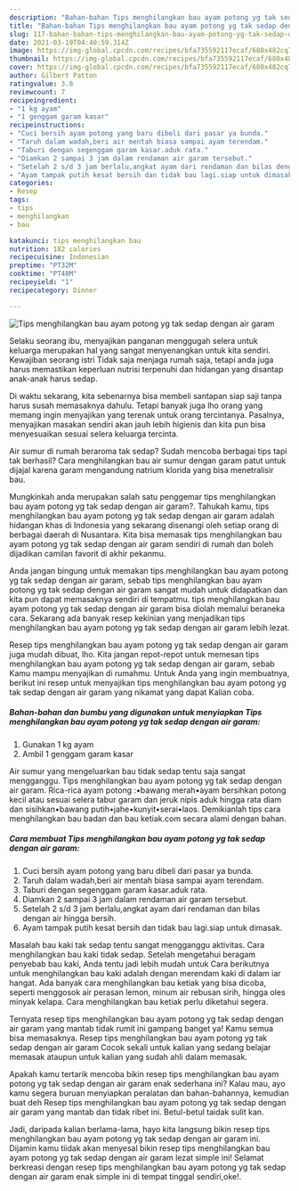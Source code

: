 ```yaml
---
description: "Bahan-bahan Tips menghilangkan bau ayam potong yg tak sedap dengan air garam yang lezat Untuk Jualan"
title: "Bahan-bahan Tips menghilangkan bau ayam potong yg tak sedap dengan air garam yang lezat Untuk Jualan"
slug: 117-bahan-bahan-tips-menghilangkan-bau-ayam-potong-yg-tak-sedap-dengan-air-garam-yang-lezat-untuk-jualan
date: 2021-03-19T04:40:59.314Z
image: https://img-global.cpcdn.com/recipes/bfa735592117ecaf/680x482cq70/tips-menghilangkan-bau-ayam-potong-yg-tak-sedap-dengan-air-garam-foto-resep-utama.jpg
thumbnail: https://img-global.cpcdn.com/recipes/bfa735592117ecaf/680x482cq70/tips-menghilangkan-bau-ayam-potong-yg-tak-sedap-dengan-air-garam-foto-resep-utama.jpg
cover: https://img-global.cpcdn.com/recipes/bfa735592117ecaf/680x482cq70/tips-menghilangkan-bau-ayam-potong-yg-tak-sedap-dengan-air-garam-foto-resep-utama.jpg
author: Gilbert Patton
ratingvalue: 3.8
reviewcount: 7
recipeingredient:
- "1 kg ayam"
- "1 genggam garam kasar"
recipeinstructions:
- "Cuci bersih ayam potong yang baru dibeli dari pasar ya bunda."
- "Taruh dalam wadah,beri air mentah biasa sampai ayam terendam."
- "Taburi dengan segenggam garam kasar.aduk rata."
- "Diamkan 2 sampai 3 jam dalam rendaman air garam tersebut."
- "Setelah 2 s/d 3 jam berlalu,angkat ayam dari rendaman dan bilas dengan air hingga bersih."
- "Ayam tampak putih kesat bersih dan tidak bau lagi.siap untuk dimasak."
categories:
- Resep
tags:
- tips
- menghilangkan
- bau

katakunci: tips menghilangkan bau 
nutrition: 182 calories
recipecuisine: Indonesian
preptime: "PT32M"
cooktime: "PT48M"
recipeyield: "1"
recipecategory: Dinner

---
```



![Tips menghilangkan bau ayam potong yg tak sedap dengan air garam](https://img-global.cpcdn.com/recipes/bfa735592117ecaf/680x482cq70/tips-menghilangkan-bau-ayam-potong-yg-tak-sedap-dengan-air-garam-foto-resep-utama.jpg)

Selaku seorang ibu, menyajikan panganan menggugah selera untuk keluarga merupakan hal yang sangat menyenangkan untuk kita sendiri. Kewajiban seorang istri Tidak saja menjaga rumah saja, tetapi anda juga harus memastikan keperluan nutrisi terpenuhi dan hidangan yang disantap anak-anak harus sedap.

Di waktu  sekarang, kita sebenarnya bisa membeli santapan siap saji tanpa harus susah memasaknya dahulu. Tetapi banyak juga lho orang yang memang ingin menyajikan yang terenak untuk orang tercintanya. Pasalnya, menyajikan masakan sendiri akan jauh lebih higienis dan kita pun bisa menyesuaikan sesuai selera keluarga tercinta. 

Air sumur di rumah beraroma tak sedap? Sudah mencoba berbagai tips tapi tak berhasil? Cara menghilangkan bau air sumur dengan garam patut untuk dijajal karena garam mengandung natrium klorida yang bisa menetralisir bau.

Mungkinkah anda merupakan salah satu penggemar tips menghilangkan bau ayam potong yg tak sedap dengan air garam?. Tahukah kamu, tips menghilangkan bau ayam potong yg tak sedap dengan air garam adalah hidangan khas di Indonesia yang sekarang disenangi oleh setiap orang di berbagai daerah di Nusantara. Kita bisa memasak tips menghilangkan bau ayam potong yg tak sedap dengan air garam sendiri di rumah dan boleh dijadikan camilan favorit di akhir pekanmu.

Anda jangan bingung untuk memakan tips menghilangkan bau ayam potong yg tak sedap dengan air garam, sebab tips menghilangkan bau ayam potong yg tak sedap dengan air garam sangat mudah untuk didapatkan dan kita pun dapat memasaknya sendiri di tempatmu. tips menghilangkan bau ayam potong yg tak sedap dengan air garam bisa diolah memalui beraneka cara. Sekarang ada banyak resep kekinian yang menjadikan tips menghilangkan bau ayam potong yg tak sedap dengan air garam lebih lezat.

Resep tips menghilangkan bau ayam potong yg tak sedap dengan air garam juga mudah dibuat, lho. Kita jangan repot-repot untuk memesan tips menghilangkan bau ayam potong yg tak sedap dengan air garam, sebab Kamu mampu menyajikan di rumahmu. Untuk Anda yang ingin membuatnya, berikut ini resep untuk menyajikan tips menghilangkan bau ayam potong yg tak sedap dengan air garam yang nikamat yang dapat Kalian coba.

<!--inarticleads1-->

##### Bahan-bahan dan bumbu yang digunakan untuk menyiapkan Tips menghilangkan bau ayam potong yg tak sedap dengan air garam:

1. Gunakan 1 kg ayam
1. Ambil 1 genggam garam kasar


Air sumur yang mengeluarkan bau tidak sedap tentu saja sangat mengganggu. Tips menghilangkan bau ayam potong yg tak sedap dengan air garam. Rica-rica ayam potong :•bawang merah•ayam bersihkan potong kecil atau sesuai selera tabur garam dan jeruk nipis aduk hingga rata diam dan sisihkan•bawang putih•jahe•kunyit•serai•laos. Demikianlah tips cara menghilangkan bau badan dan bau ketiak.com secara alami dengan bahan. 

<!--inarticleads2-->

##### Cara membuat Tips menghilangkan bau ayam potong yg tak sedap dengan air garam:

1. Cuci bersih ayam potong yang baru dibeli dari pasar ya bunda.
1. Taruh dalam wadah,beri air mentah biasa sampai ayam terendam.
1. Taburi dengan segenggam garam kasar.aduk rata.
1. Diamkan 2 sampai 3 jam dalam rendaman air garam tersebut.
1. Setelah 2 s/d 3 jam berlalu,angkat ayam dari rendaman dan bilas dengan air hingga bersih.
1. Ayam tampak putih kesat bersih dan tidak bau lagi.siap untuk dimasak.


Masalah bau kaki tak sedap tentu sangat mengganggu aktivitas. Cara menghilangkan bau kaki tidak sedap. Setelah mengetahui beragam penyebab bau kaki, Anda tentu jadi lebih mudah untuk Cara berikutnya untuk menghilangkan bau kaki adalah dengan merendam kaki di dalam iar hangat. Ada banyak cara menghilangkan bau ketiak yang bisa dicoba, seperti menggosok air perasan lemon, minum air rebusan sirih, hingga oles minyak kelapa. Cara menghilangkan bau ketiak perlu diketahui segera. 

Ternyata resep tips menghilangkan bau ayam potong yg tak sedap dengan air garam yang mantab tidak rumit ini gampang banget ya! Kamu semua bisa memasaknya. Resep tips menghilangkan bau ayam potong yg tak sedap dengan air garam Cocok sekali untuk kalian yang sedang belajar memasak ataupun untuk kalian yang sudah ahli dalam memasak.

Apakah kamu tertarik mencoba bikin resep tips menghilangkan bau ayam potong yg tak sedap dengan air garam enak sederhana ini? Kalau mau, ayo kamu segera buruan menyiapkan peralatan dan bahan-bahannya, kemudian buat deh Resep tips menghilangkan bau ayam potong yg tak sedap dengan air garam yang mantab dan tidak ribet ini. Betul-betul taidak sulit kan. 

Jadi, daripada kalian berlama-lama, hayo kita langsung bikin resep tips menghilangkan bau ayam potong yg tak sedap dengan air garam ini. Dijamin kamu tiidak akan menyesal bikin resep tips menghilangkan bau ayam potong yg tak sedap dengan air garam lezat simple ini! Selamat berkreasi dengan resep tips menghilangkan bau ayam potong yg tak sedap dengan air garam enak simple ini di tempat tinggal sendiri,oke!.

